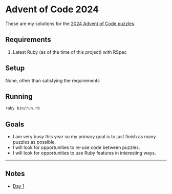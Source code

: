 # Advent of Code 2024

These are my solutions for the [2024 Advent of Code puzzles](https://adventofcode.com/2024).

## Requirements

 1. Latest Ruby (as of the time of this project) with RSpec

## Setup

None, other than satisfying the requirements

## Running

```bash
ruby bin/run.rb
```

## Goals

- I am very busy this year so my primary goal is to just finish as many puzzles as possible.
- I will look for opportunities to re-use code between puzzles.
- I will look for opportunities to use Ruby features in interesting ways.

---
## Notes
- [Day 1](./notes/day1.md)
